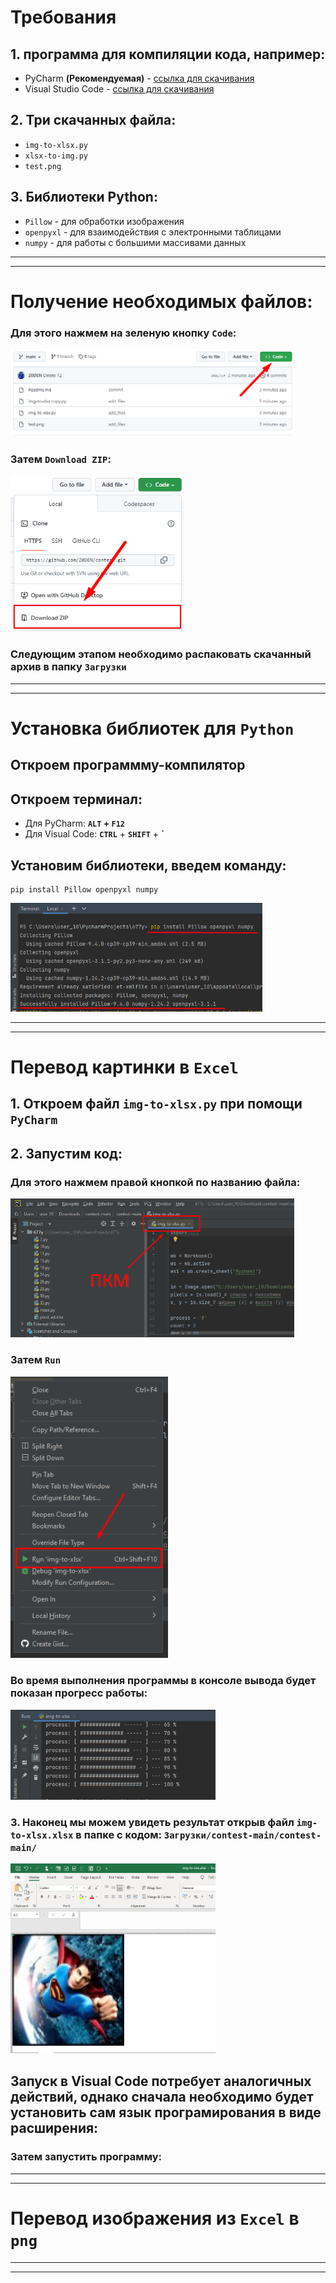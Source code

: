# Требования
## 1. программа для компиляции кода, например:
+ PyCharm **(Рекомендуемая)** - [ссылка для скачивания](https://www.jetbrains.com/ru-ru/pycharm/download/#section=windows)
+ Visual Studio Code - [ссылка для скачивания](https://code.visualstudio.com/download)
## 2. Три скачанных файла:
+ `img-to-xlsx.py`
+ `xlsx-to-img.py`
+ `test.png`
## 3. Библиотеки Python:
+ `Pillow` - для обработки изображения
+ `openpyxl` - для взаимодействия с электронными таблицами
+ `numpy` - для работы с большими массивами данных
--------
--------

# Получение необходимых файлов:

### Для этого нажмем на зеленую кнопку `Code`:
<img src="https://github.com/Z0DEN/images/blob/main/Contest/Code-button.png" width="90%" height="90%"/>

### Затем `Download ZIP`:
<img src="https://github.com/Z0DEN/images/blob/main/Contest/Download.png" width="55%" height="55%"/>

### Следующим этапом необходимо распаковать скачанный архив в папку `Загрузки`
---
---
# Установка библиотек для `Python`
## Откроем программму-компилятор
## Откроем терминал:
 + Для PyCharm: **`ALT` + `F12`**
 + Для Visual Code: **`CTRL`** + **`SHIFT`** + **`**
## Установим библиотеки, введем команду:
```
pip install Pillow openpyxl numpy
```
<img src="https://github.com/Z0DEN/images/blob/main/Contest/libraries.png" width="80%" height="80%"/>

---
---
# Перевод картинки в `Excel`
## 1. Откроем файл `img-to-xlsx.py` при помощи `PyCharm`

## 2. Запустим код:
### Для этого нажмем правой кнопкой по названию файла: 
<img src="https://github.com/Z0DEN/images/blob/main/Contest/right_click.png" width="90%" height="65%"/>

### Затем `Run`
<img src="https://github.com/Z0DEN/images/blob/main/Contest/run.png" width="50%" height="50%"/>

### Во время выполнения программы в консоле вывода будет показан прогресс работы:
<img src="https://github.com/Z0DEN/images/blob/main/Contest/end.png" width="65%" height="65%"/>

### 3. Наконец мы можем увидеть результат открыв файл `img-to-xlsx.xlsx` в папке с кодом: `Загрузки/contest-main/contest-main/`
<img src="https://github.com/Z0DEN/images/blob/main/Contest/Excel.png" width="65%" height="65%"/>

## Запуск в Visual Code потребует аналогичных действий, однако сначала необходимо будет установить сам язык програмирования в виде расширения:

### Затем запустить программу:
---
---
# Перевод изображения из `Excel` в `png`  

---
---
 